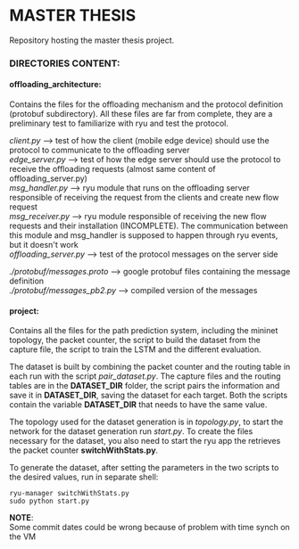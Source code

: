 # MASTER THESIS
Repository hosting the master thesis project.

### DIRECTORIES CONTENT:

#### offloading_architecture:
Contains the files for the offloading mechanism and the protocol definition (protobuf subdirectory).  All these files are far from complete, they are a preliminary test to familiarize with ryu and test the protocol.

_client.py_ --> test of how the client (mobile edge device) should use the protocol to communicate to the offloading server  
_edge_server.py_ --> test of how the edge server should use the protocol to receive the offloading requests (almost same content of offloading_server.py)  
_msg_handler.py_ --> ryu module that runs on the offloading server responsible of receiving the request from the clients and create new flow request  
_msg_receiver.py_ --> ryu module responsible of receiving the new flow requests and their installation (INCOMPLETE). The communication between this module and msg_handler is supposed to happen through ryu events, but it doesn't work  
_offloading_server.py_ --> test of the protocol messages on the server side

_./protobuf/messages.proto_ --> google protobuf files containing the message definition  
_./protobuf/messages_pb2.py_ --> compiled version of the messages


#### project:
Contains all the files for the path prediction system, including the mininet topology, the packet counter, the script to build the dataset from the capture file, the script to train the LSTM and the different evaluation.

The dataset is built by combining the packet counter and the routing table in each run with the script _pair_dataset.py_. The capture files and the routing tables are in the __DATASET_DIR__ folder, the script pairs the information and save it in __DATASET_DIR__, saving the dataset for each target. Both the scripts contain the variable __DATASET_DIR__ that needs to have the same value.

The topology used for the dataset generation is in _topology.py_, to start the network for the dataset generation run _start.py_. To create the files necessary for the dataset, you also need to start the ryu app the retrieves the packet counter **switchWithStats.py**.

To generate the dataset, after setting the parameters in the two scripts to the desired values, run in separate shell:

`ryu-manager switchWithStats.py`  
`sudo python start.py`  

__NOTE__:  
Some commit dates could be wrong because of problem with time synch on the VM
